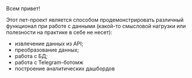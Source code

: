 Всем привет!

Этот пет-проект является способом продемонстрировать различный функционал при работе с данными (какой-то смысловой нагрузки или полезности на практике в себе не несет):
- извлечение данных из API;
- преобразование данных;
- работа с БД;
- работа с Telegram-ботомж
- построение аналитических дашбордов
